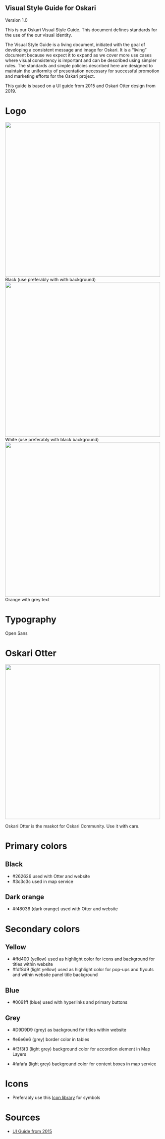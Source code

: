 ## Visual Style Guide for Oskari

Version 1.0

This is our Oskari Visual Style Guide. This document defines standards for the use of the our visual identity.

The Visual Style Guide is a living document, initiated with the goal of developing a consistent message and image for Oskari. It is a “living” document because we expect it to expand as we cover more use cases where visual consistency is important and can be described using simpler rules. The standards and simple policies described here are designed to maintain the uniformity of presentation necessary for successful promotion and marketing efforts for the Oskari project.

This guide is based on a UI guide from 2015 and Oskari Otter design from 2019. 

# Logo
<img src="/images/oskari_logo_black.png" width="500"/>
Black (use preferably with with background)

<img src="/images/oskari_logo_white.png" width="500"/>
White (use preferably with black background)

<img src="/images/oskari_logo_rgb.png" width="500"/>
Orange with grey text

# Typography

Open Sans

# Oskari Otter

<img src="/images/oskari_otter.png" width="500"/>

Oskari Otter is the maskot for Oskari Community. Use it with care. 

# Primary colors

## Black
- #262626 used with Otter and website
- #3c3c3c used in map service

## Dark orange
- #f48036 (dark orange) used with Otter and website

# Secondary colors 

## Yellow
- #ffd400 (yellow) used as highlight color for icons and background for titles within website
- #fdf8d9 (light yellow) used as highlight color for pop-ups and flyouts and within website panel title background

## Blue
- #0091ff (blue) used with hyperlinks and primary buttons

## Grey
- #D9D9D9 (grey) as background for titles within website

- #e6e6e6 (grey) border color in tables
- #f3f3f3 (light grey) background color for accordion element in Map Layers
- #fafafa (light grey) background color for content boxes in map service

# Icons
- Preferably use this [Icon library](https://ant.design/components/icon/) for symbols

# Sources
- [UI Guide from 2015](https://oskari.org/files/Oskari-UXGuide_EN-18-11-2015.pdf)
